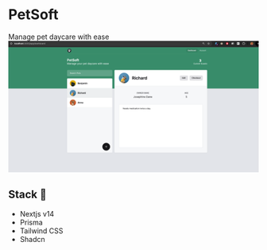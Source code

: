 # PetSoft

Manage pet daycare with ease
<img src="./public/petsoft.png" alt="showcase">

## Stack 🚀

- Nextjs v14
- Prisma
- Tailwind CSS
- Shadcn
